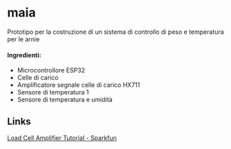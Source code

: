# maia
Prototipo per la costruzione di un sistema di controllo di peso e temperatura per le arnie  
#### Ingredienti:
- Microcontrollore ESP32 [](imgs/esp32.jpg)
- Celle di carico
- Amplificatore segnale celle di carico HX711
- Sensore di temperatura 1
- Sensore di temperatura e umidità

## Links
[Load Cell Amplifier Tutorial - Sparkfun](https://learn.sparkfun.com/tutorials/load-cell-amplifier-hx711-breakout-hookup-guide/all)
